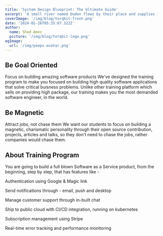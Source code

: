 ```yaml
---
title: 'System Design Blueprint: The Ultimate Guide'
excerpt: 'A small river named Duden flows by their place and supplies it with the necessary regelialia.'
coverImage: '/img/blog/torqbit-front.png'
date: '2024-01-26T05:35:07.322Z'
author:
  name: Shad Amez
  picture: '/img/blog/torqbit-logo.png'
ogImage:
  url: '/img/peeps-avatar.png'
---
```


## Be Goal Oriented

Focus on building amazing software products
We've designed the training program to make you focused on building high quality software applications that solve critical buisness problems.
Unlike other training platform which sells on providing high package, our training makes you the most demanded software engineer, in the world.

## Be Magnetic

Attract jobs, not chase them
We want our students to focus on building a magnetic, charismatic personality through their open source contribution, projects, articles and talks, so they don't need to chase the jobs, rather companies would chase them.

## About Training Program

You are going to build a full blown Software as a Service product, from the beginning, step by step, that has features like -

Authentication using Google & Magic link

Send notifications through - email, push and desktop

Manage customer support through in-built chat

Ship to public cloud with CI/CD integration, running on kubernetes

Subscription management using Stripe

Real-time error tracking and performance monitoring
